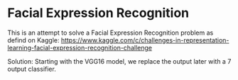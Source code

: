 # Facial Expression Recognition

This is an attempt to solve a Facial Expression Recognition problem as defind on Kaggle: https://www.kaggle.com/c/challenges-in-representation-learning-facial-expression-recognition-challenge

Solution: Starting with the VGG16 model, we replace the output later with a 7 output classifier.
